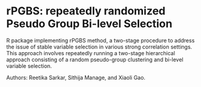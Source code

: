 # rPGBS: repeatedly randomized Pseudo Group Bi-level Selection
R package implementing rPGBS method, a two-stage procedure to address the issue of stable variable selection in various strong correlation settings. This approach involves repeatedly running a two-stage hierarchical approach consisting of a random pseudo-group clustering and bi-level variable selection.

Authors: Reetika Sarkar, Sithija Manage, and Xiaoli Gao.
